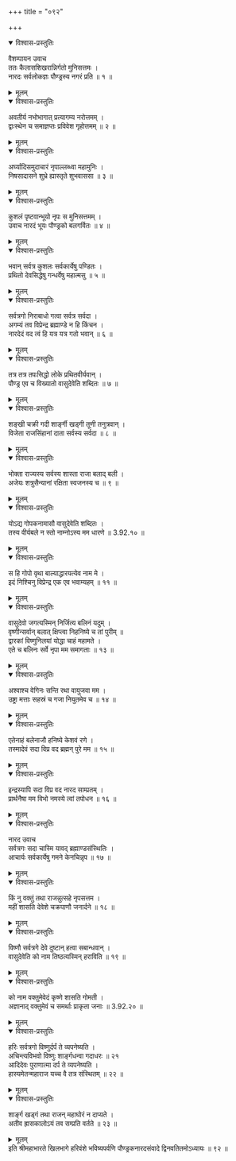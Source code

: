 +++
title = "०९२"

+++

<details open><summary>विश्वास-प्रस्तुतिः</summary>

वैशम्पायन उवाच  
ततः कैलासशिखरान्निर्गतो मुनिसत्तमः ।  
नारदः सर्वलोकज्ञः पौण्ड्रस्य नगरं प्रति ॥ १ ॥
</details>

<details><summary>मूलम्</summary>

वैशम्पायन उवाच  
ततः कैलासशिखरान्निर्गतो मुनिसत्तमः ।  
नारदः सर्वलोकज्ञः पौण्ड्रस्य नगरं प्रति ॥ १ ॥
</details>

<details open><summary>विश्वास-प्रस्तुतिः</summary>

अवतीर्य नभोभागात् प्रत्यागम्य नरोत्तमम् ।  
द्वाःस्थेन च समाज्ञप्तः प्रविवेश गृहोत्तमम् ॥ २ ॥
</details>

<details><summary>मूलम्</summary>

अवतीर्य नभोभागात् प्रत्यागम्य नरोत्तमम् ।  
द्वाःस्थेन च समाज्ञप्तः प्रविवेश गृहोत्तमम् ॥ २ ॥
</details>

<details open><summary>विश्वास-प्रस्तुतिः</summary>

अर्घ्यादिसमुदाचारं नृपाल्लब्ध्वा महामुनिः ।  
निषसादासने शुभ्रे ह्यास्तृते शुभवाससा ॥ ३ ॥
</details>

<details><summary>मूलम्</summary>

अर्घ्यादिसमुदाचारं नृपाल्लब्ध्वा महामुनिः ।  
निषसादासने शुभ्रे ह्यास्तृते शुभवाससा ॥ ३ ॥
</details>

<details open><summary>विश्वास-प्रस्तुतिः</summary>

कुशलं पृष्टवान्भूयो नृपः स मुनिसत्तमम् ।  
उवाच नारदं भूयः पौण्ड्रको बलगर्वितः ॥ ४ ॥
</details>

<details><summary>मूलम्</summary>

कुशलं पृष्टवान्भूयो नृपः स मुनिसत्तमम् ।  
उवाच नारदं भूयः पौण्ड्रको बलगर्वितः ॥ ४ ॥
</details>

<details open><summary>विश्वास-प्रस्तुतिः</summary>

भवान् सर्वत्र कुशलः सर्वकार्येषु पण्डितः ।  
प्रथितो देवसिद्धेषु गन्धर्वेषु महात्मसु ॥ ५ ॥
</details>

<details><summary>मूलम्</summary>

भवान् सर्वत्र कुशलः सर्वकार्येषु पण्डितः ।  
प्रथितो देवसिद्धेषु गन्धर्वेषु महात्मसु ॥ ५ ॥
</details>

<details open><summary>विश्वास-प्रस्तुतिः</summary>

सर्वत्रगो निराबाधो गत्वा सर्वत्र सर्वदा ।  
अगम्यं तव विप्रेन्द्र ब्रह्माण्डे न हि किंचन ।  
नारदेदं वद त्वं हि यत्र यत्र गतो भवान् ॥ ६ ॥
</details>

<details><summary>मूलम्</summary>

सर्वत्रगो निराबाधो गत्वा सर्वत्र सर्वदा ।  
अगम्यं तव विप्रेन्द्र ब्रह्माण्डे न हि किंचन ।  
नारदेदं वद त्वं हि यत्र यत्र गतो भवान् ॥ ६ ॥
</details>

<details open><summary>विश्वास-प्रस्तुतिः</summary>

तत्र तत्र तपःसिद्धो लोके प्रथितवीर्यवान् ।  
पौण्ड्र एव च विख्यातो वासुदेवेति शब्दितः ॥ ७ ॥
</details>

<details><summary>मूलम्</summary>

तत्र तत्र तपःसिद्धो लोके प्रथितवीर्यवान् ।  
पौण्ड्र एव च विख्यातो वासुदेवेति शब्दितः ॥ ७ ॥
</details>

<details open><summary>विश्वास-प्रस्तुतिः</summary>

शङ्खी चक्री गदी शार्ङ्गी खड्गी तूणी तनुत्रवान् ।  
विजेता राजसिंहानां दाता सर्वस्य सर्वदा ॥ ८ ॥
</details>

<details><summary>मूलम्</summary>

शङ्खी चक्री गदी शार्ङ्गी खड्गी तूणी तनुत्रवान् ।  
विजेता राजसिंहानां दाता सर्वस्य सर्वदा ॥ ८ ॥
</details>

<details open><summary>विश्वास-प्रस्तुतिः</summary>

भोक्ता राज्यस्य सर्वस्य शास्ता राजा बलाद् बली ।  
अजेयः शत्रुसैन्यानां रक्षिता स्वजनस्य च ॥ ९ ॥
</details>

<details><summary>मूलम्</summary>

भोक्ता राज्यस्य सर्वस्य शास्ता राजा बलाद् बली ।  
अजेयः शत्रुसैन्यानां रक्षिता स्वजनस्य च ॥ ९ ॥
</details>

<details open><summary>विश्वास-प्रस्तुतिः</summary>

योऽद्य गोपकनामासौ वासुदेवेति शब्दितः ।  
तस्य वीर्यबले न स्तो नाम्नोऽस्य मम धारणे ॥ 3.92.१० ॥
</details>

<details><summary>मूलम्</summary>

योऽद्य गोपकनामासौ वासुदेवेति शब्दितः ।  
तस्य वीर्यबले न स्तो नाम्नोऽस्य मम धारणे ॥ 3.92.१० ॥
</details>

<details open><summary>विश्वास-प्रस्तुतिः</summary>

स हि गोपो वृथा बाल्याद्धारयत्येव नाम मे ।  
इदं निश्चिनु विप्रेन्द्र एक एव भवाम्यहम् ॥ ११ ॥
</details>

<details><summary>मूलम्</summary>

स हि गोपो वृथा बाल्याद्धारयत्येव नाम मे ।  
इदं निश्चिनु विप्रेन्द्र एक एव भवाम्यहम् ॥ ११ ॥
</details>

<details open><summary>विश्वास-प्रस्तुतिः</summary>

वासुदेवो जगत्यस्मिन् निर्जित्य बलिनं यदुम् ।  
वृष्णीन्सर्वान् बलात् क्षिप्त्वा निहनिष्ये च तां पुरीम् ॥  
द्वारकां विष्णुनिलयां योद्धा चाहं महामते ।  
एते च बलिनः सर्वे नृपा मम समागताः ॥ १३ ॥
</details>

<details><summary>मूलम्</summary>

वासुदेवो जगत्यस्मिन् निर्जित्य बलिनं यदुम् ।  
वृष्णीन्सर्वान् बलात् क्षिप्त्वा निहनिष्ये च तां पुरीम् ॥  
द्वारकां विष्णुनिलयां योद्धा चाहं महामते ।  
एते च बलिनः सर्वे नृपा मम समागताः ॥ १३ ॥
</details>

<details open><summary>विश्वास-प्रस्तुतिः</summary>

अश्वाश्च वेगिनः सन्ति रथा वायुजवा मम ।  
उष्ट्रा मत्ताः सहस्रं च गजा नियुतमेव च ॥ १४ ॥
</details>

<details><summary>मूलम्</summary>

अश्वाश्च वेगिनः सन्ति रथा वायुजवा मम ।  
उष्ट्रा मत्ताः सहस्रं च गजा नियुतमेव च ॥ १४ ॥
</details>

<details open><summary>विश्वास-प्रस्तुतिः</summary>

एतेनाहं बलेनाजौ हनिष्ये केशवं रणे ।  
तस्मादेवं सदा विप्र वद ब्रह्मन् पुरे मम ॥ १५ ॥
</details>

<details><summary>मूलम्</summary>

एतेनाहं बलेनाजौ हनिष्ये केशवं रणे ।  
तस्मादेवं सदा विप्र वद ब्रह्मन् पुरे मम ॥ १५ ॥
</details>

<details open><summary>विश्वास-प्रस्तुतिः</summary>

इन्द्रस्यापि सदा विप्र वद नारद साम्प्रतम् ।  
प्रार्थनैषा मम विभो नमस्ये त्वां तपोधन ॥ १६ ॥
</details>

<details><summary>मूलम्</summary>

इन्द्रस्यापि सदा विप्र वद नारद साम्प्रतम् ।  
प्रार्थनैषा मम विभो नमस्ये त्वां तपोधन ॥ १६ ॥
</details>

<details open><summary>विश्वास-प्रस्तुतिः</summary>

नारद उवाच  
सर्वत्रगः सदा चास्मि यावद् ब्रह्माण्डसंस्थितिः ।  
आचार्यः सर्वकार्येषु गमने केनचिन्नृप ॥ १७ ॥
</details>

<details><summary>मूलम्</summary>

नारद उवाच  
सर्वत्रगः सदा चास्मि यावद् ब्रह्माण्डसंस्थितिः ।  
आचार्यः सर्वकार्येषु गमने केनचिन्नृप ॥ १७ ॥
</details>

<details open><summary>विश्वास-प्रस्तुतिः</summary>

किं नु वक्तुं तथा राजन्नुत्सहे नृपसत्तम ।  
महीं शासति देवेशे चक्रपाणौ जनार्दने ॥ १८ ॥
</details>

<details><summary>मूलम्</summary>

किं नु वक्तुं तथा राजन्नुत्सहे नृपसत्तम ।  
महीं शासति देवेशे चक्रपाणौ जनार्दने ॥ १८ ॥
</details>

<details open><summary>विश्वास-प्रस्तुतिः</summary>

विष्णौ सर्वत्रगे देवे दुष्टान् हत्वा सबान्धवान् ।  
वासुदेवेति को नाम तिष्ठत्यस्मिन् हराविति ॥ १९ ॥
</details>

<details><summary>मूलम्</summary>

विष्णौ सर्वत्रगे देवे दुष्टान् हत्वा सबान्धवान् ।  
वासुदेवेति को नाम तिष्ठत्यस्मिन् हराविति ॥ १९ ॥
</details>

<details open><summary>विश्वास-प्रस्तुतिः</summary>

को नाम वक्तुमेवेदं कृष्णे शासति गोमती ।  
अज्ञानाद् वक्तुमेवं च समर्थाः प्राकृता जनाः ॥ 3.92.२० ॥
</details>

<details><summary>मूलम्</summary>

को नाम वक्तुमेवेदं कृष्णे शासति गोमती ।  
अज्ञानाद् वक्तुमेवं च समर्थाः प्राकृता जनाः ॥ 3.92.२० ॥
</details>

<details open><summary>विश्वास-प्रस्तुतिः</summary>

हरिः सर्वत्रगो विष्णुर्दर्पं ते व्यपनेष्यति ।  
अचिन्त्यविभवो विष्णुः शार्ङ्गधन्वा गदाधरः ॥ २१  
आदिदेवः पुराणात्मा दर्प ते व्यपनेष्यति ।  
हास्यमेतन्महाराज यच्च वै तत्र संस्थितम् ॥ २२ ॥
</details>

<details><summary>मूलम्</summary>

हरिः सर्वत्रगो विष्णुर्दर्पं ते व्यपनेष्यति ।  
अचिन्त्यविभवो विष्णुः शार्ङ्गधन्वा गदाधरः ॥ २१  
आदिदेवः पुराणात्मा दर्प ते व्यपनेष्यति ।  
हास्यमेतन्महाराज यच्च वै तत्र संस्थितम् ॥ २२ ॥
</details>

<details open><summary>विश्वास-प्रस्तुतिः</summary>

शार्ङ्ग खड्गं तथा राजन् महाघोरं न दाप्यते ।  
अतीव ह्रासकालोऽयं तव सम्प्रति वर्तते ॥ २३ ॥
</details>

<details><summary>मूलम्</summary>

शार्ङ्ग खड्गं तथा राजन् महाघोरं न दाप्यते ।  
अतीव ह्रासकालोऽयं तव सम्प्रति वर्तते ॥ २३ ॥
</details>
इति श्रीमहाभारते खिलभागे हरिवंशे भविष्यपर्वणि पौण्ड्रकनारदसंवादे द्विनवतितमोऽध्यायः ॥ ९२ ॥